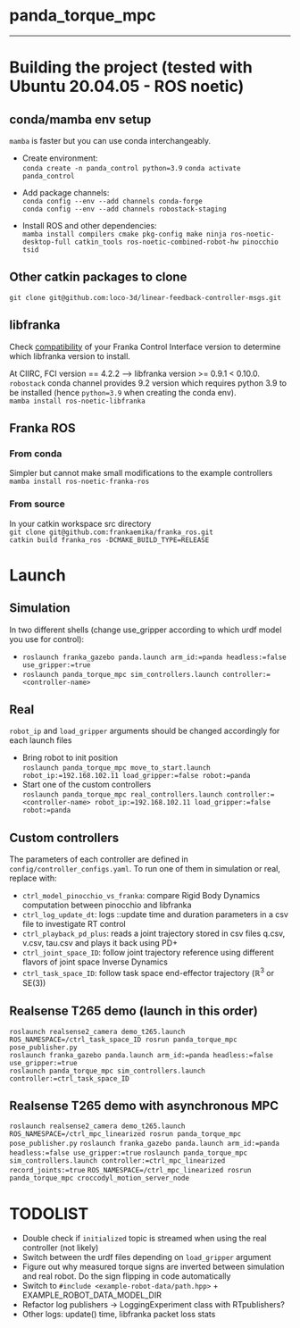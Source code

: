 # panda_torque_mpc
------------------  

# Building the project (tested with Ubuntu 20.04.05 - ROS noetic)
## conda/mamba env setup
`mamba` is faster but you can use conda interchangeably.

* Create environment:  
`conda create -n panda_control python=3.9`
`conda activate panda_control`
* Add package channels:  
`conda config --env --add channels conda-forge`    
`conda config --env --add channels robostack-staging`  

* Install ROS and other dependencies:  
`mamba install compilers cmake pkg-config make ninja ros-noetic-desktop-full catkin_tools ros-noetic-combined-robot-hw pinocchio tsid`

## Other catkin packages to clone
`git clone git@github.com:loco-3d/linear-feedback-controller-msgs.git`

## libfranka
Check [compatibility](https://frankaemika.github.io/docs/compatibility.html "FCI-libfranka compatibily matrix") of your Franka Control Interface version to determine which libfranka version to install.

At CIIRC, FCI version == 4.2.2  --> libfranka version >= 0.9.1 < 0.10.0. `robostack` conda channel provides 9.2 version which requires python 3.9 to be installed (hence `python=3.9` when creating the conda env).   
`mamba install ros-noetic-libfranka`

## Franka ROS
### From conda
Simpler but cannot make small modifications to the example controllers  
`mamba install ros-noetic-franka-ros`

### From source
In your catkin workspace src directory  
`git clone git@github.com:frankaemika/franka_ros.git`  
`catkin build franka_ros -DCMAKE_BUILD_TYPE=RELEASE`  

# Launch
## Simulation
In two different shells (change use_gripper according to which urdf model you use for control):  

* `roslaunch franka_gazebo panda.launch arm_id:=panda headless:=false use_gripper:=true`
* `roslaunch panda_torque_mpc sim_controllers.launch controller:=<controller-name>`

## Real
`robot_ip` and `load_gripper` arguments should be changed accordingly for each launch files

* Bring robot to init position  
`roslaunch panda_torque_mpc move_to_start.launch robot_ip:=192.168.102.11 load_gripper:=false robot:=panda`
* Start one of the custom controllers  
`roslaunch panda_torque_mpc real_controllers.launch controller:=<controller-name> robot_ip:=192.168.102.11 load_gripper:=false robot:=panda`

## Custom controllers
The parameters of each controller are defined in `config/controller_configs.yaml`. To run one of them in simulation or real, replace <controller-name> with:
* `ctrl_model_pinocchio_vs_franka`: compare Rigid Body Dynamics computation between pinocchio and libfranka
* `ctrl_log_update_dt`: logs ::update time and duration parameters in a csv file to investigate RT control
* `ctrl_playback_pd_plus`: reads a joint trajectory stored in csv files q.csv, v.csv, tau.csv and plays it back using PD+ 
* `ctrl_joint_space_ID`: follow joint trajectory reference using different flavors of joint space Inverse Dynamics 
* `ctrl_task_space_ID`: follow task space end-effector trajectory ($\mathbb{R}^3$ or SE(3)) 

## Realsense T265 demo (launch in this order)
`roslaunch realsense2_camera demo_t265.launch`  
`ROS_NAMESPACE=/ctrl_task_space_ID rosrun panda_torque_mpc pose_publisher.py`  
`roslaunch franka_gazebo panda.launch arm_id:=panda headless:=false use_gripper:=true`  
`roslaunch panda_torque_mpc sim_controllers.launch controller:=ctrl_task_space_ID`  

## Realsense T265 demo with asynchronous MPC
`roslaunch realsense2_camera demo_t265.launch`
`ROS_NAMESPACE=/ctrl_mpc_linearized rosrun panda_torque_mpc pose_publisher.py`
`roslaunch franka_gazebo panda.launch arm_id:=panda headless:=false use_gripper:=true`
`roslaunch panda_torque_mpc sim_controllers.launch controller:=ctrl_mpc_linearized record_joints:=true`
`ROS_NAMESPACE=/ctrl_mpc_linearized rosrun panda_torque_mpc croccodyl_motion_server_node`

# TODOLIST
* Double check if `initialized` topic is streamed when using the real controller (not likely) 
* Switch between the urdf files depending on `load_gripper` argument
* Figure out why measured torque signs are inverted between simulation and real robot.
Do the sign flipping in code automatically
* Switch to `#include <example-robot-data/path.hpp>` + EXAMPLE_ROBOT_DATA_MODEL_DIR
* Refactor log publishers -> LoggingExperiment class with RTpublishers?
* Other logs: update() time, libfranka packet loss stats

